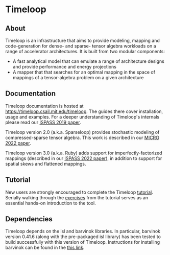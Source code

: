# Timeloop

## About

Timeloop is an infrastructure that aims to provide modeling, mapping and code-generation for dense- and sparse- tensor algebra workloads on a range of accelerator architectures. It is built from two modular components:

* A fast analytical model that can emulate a range of architecture designs and provide performance and energy projections
* A mapper that that searches for an optimal mapping in the space of mappings of a tensor-algebra problem on a given architecture

## Documentation

Timeloop documentation is hosted at https://timeloop.csail.mit.edu/timeloop. The guides there cover installation, usage and examples.
For a deeper understanding of Timeloop's internals please read our [ISPASS 2019 paper](https://parashar.org/ispass19.pdf).

Timeloop version 2.0 (a.k.a. Sparseloop) provides stochastic modeling of compressed-sparse tensor algebra. This work is described in our [MICRO 2022 paper](https://www.computer.org/csdl/proceedings-article/micro/2022/627200b377/1HMSE23T13a).

Timeloop version 3.0 (a.k.a. Ruby) adds support for imperfectly-factorized mappings (described in our [ISPASS 2022 paper](https://ieeexplore.ieee.org/document/9804679)), in addition to support for spatial skews and flattened mappings.

## Tutorial

New users are strongly encouraged to complete the Timeloop [tutorial](https://accelergy.mit.edu/tutorial.html). Serially walking through the [exercises](https://github.com/Accelergy-Project/timeloop-accelergy-exercises/) from the tutorial serves as an essential hands-on introduction to the tool.

## Dependencies

Timeloop depends on the isl and barvinok libraries. In particular, barvinok version 0.41.6 (along with the pre-packaged isl library) has been tested to
build successfully with this version of Timeloop. Instructions for installing barvinok can be found in the [this link](https://barvinok.sourceforge.io/).

